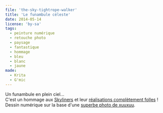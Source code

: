 ```yaml
---
file: 'the-sky-tightrope-walker'
title: 'Le funambule céleste'
date: 2014-05-14
license: 'by-sa'
tags:
  - peinture numérique
  - retouche photo
  - paysage
  - fantastique
  - hommage
  - bleu
  - blanc
  - jaune
made:
  - Krita
  - G'mic
---
```


Un funambule en plein ciel...   
C'est un hommage aux [Skyliners](http://www.sky-liners.com) et leur [réalisations complètement folles](http://vimeo.com/86019637) !  
Dessin numérique sur la base d'une [superbe photo de xuuxuu](http://pixabay.com/fr/nuages-bleu-sun-ocean-sky-l-eau-65293/).
